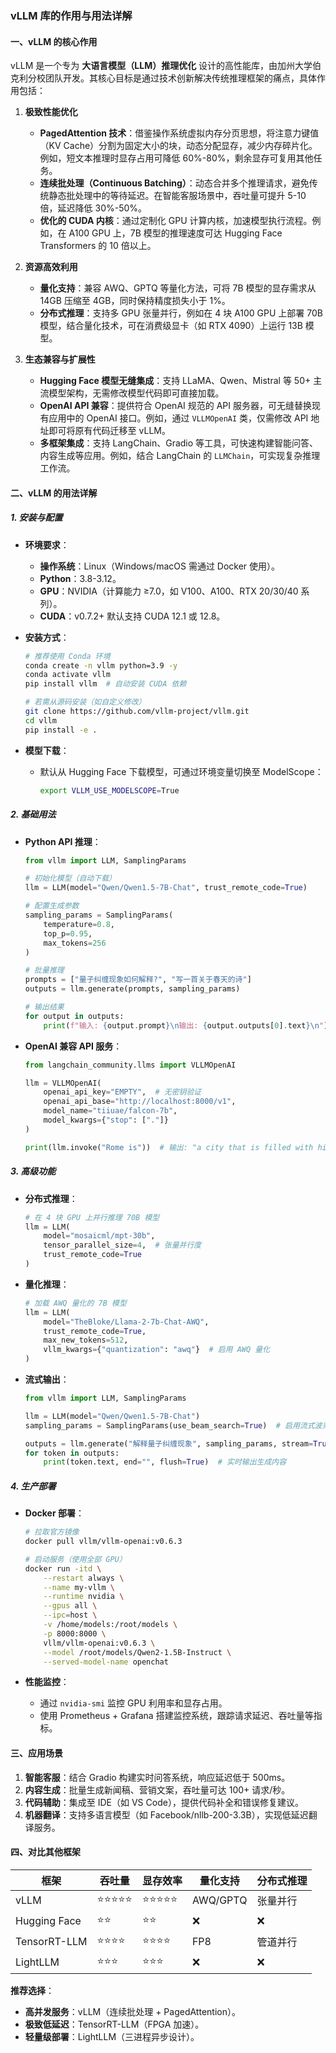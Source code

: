 ### vLLM 库的作用与用法详解

#### **一、vLLM 的核心作用**
vLLM 是一个专为 **大语言模型（LLM）推理优化** 设计的高性能库，由加州大学伯克利分校团队开发。其核心目标是通过技术创新解决传统推理框架的痛点，具体作用包括：

1. **极致性能优化**  
   - **PagedAttention 技术**：借鉴操作系统虚拟内存分页思想，将注意力键值（KV Cache）分割为固定大小的块，动态分配显存，减少内存碎片化。例如，短文本推理时显存占用可降低 60%-80%，剩余显存可复用其他任务。
   - **连续批处理（Continuous Batching）**：动态合并多个推理请求，避免传统静态批处理中的等待延迟。在智能客服场景中，吞吐量可提升 5-10 倍，延迟降低 30%-50%。
   - **优化的 CUDA 内核**：通过定制化 GPU 计算内核，加速模型执行流程。例如，在 A100 GPU 上，7B 模型的推理速度可达 Hugging Face Transformers 的 10 倍以上。

2. **资源高效利用**  
   - **量化支持**：兼容 AWQ、GPTQ 等量化方法，可将 7B 模型的显存需求从 14GB 压缩至 4GB，同时保持精度损失小于 1%。
   - **分布式推理**：支持多 GPU 张量并行，例如在 4 块 A100 GPU 上部署 70B 模型，结合量化技术，可在消费级显卡（如 RTX 4090）上运行 13B 模型。

3. **生态兼容与扩展性**  
   - **Hugging Face 模型无缝集成**：支持 LLaMA、Qwen、Mistral 等 50+ 主流模型架构，无需修改模型代码即可直接加载。
   - **OpenAI API 兼容**：提供符合 OpenAI 规范的 API 服务器，可无缝替换现有应用中的 OpenAI 接口。例如，通过 `VLLMOpenAI` 类，仅需修改 API 地址即可将原有代码迁移至 vLLM。
   - **多框架集成**：支持 LangChain、Gradio 等工具，可快速构建智能问答、内容生成等应用。例如，结合 LangChain 的 `LLMChain`，可实现复杂推理工作流。

#### **二、vLLM 的用法详解**

##### **1. 安装与配置**
- **环境要求**：
  - **操作系统**：Linux（Windows/macOS 需通过 Docker 使用）。
  - **Python**：3.8-3.12。
  - **GPU**：NVIDIA（计算能力 ≥7.0，如 V100、A100、RTX 20/30/40 系列）。
  - **CUDA**：v0.7.2+ 默认支持 CUDA 12.1 或 12.8。

- **安装方式**：
  ```bash
  # 推荐使用 Conda 环境
  conda create -n vllm python=3.9 -y
  conda activate vllm
  pip install vllm  # 自动安装 CUDA 依赖

  # 若需从源码安装（如自定义修改）
  git clone https://github.com/vllm-project/vllm.git
  cd vllm
  pip install -e .
  ```

- **模型下载**：
  - 默认从 Hugging Face 下载模型，可通过环境变量切换至 ModelScope：
    ```bash
    export VLLM_USE_MODELSCOPE=True
    ```

##### **2. 基础用法**
- **Python API 推理**：
  ```python
  from vllm import LLM, SamplingParams

  # 初始化模型（自动下载）
  llm = LLM(model="Qwen/Qwen1.5-7B-Chat", trust_remote_code=True)

  # 配置生成参数
  sampling_params = SamplingParams(
      temperature=0.8,
      top_p=0.95,
      max_tokens=256
  )

  # 批量推理
  prompts = ["量子纠缠现象如何解释?", "写一首关于春天的诗"]
  outputs = llm.generate(prompts, sampling_params)

  # 输出结果
  for output in outputs:
      print(f"输入: {output.prompt}\n输出: {output.outputs[0].text}\n")
  ```

- **OpenAI 兼容 API 服务**：
  ```python
  from langchain_community.llms import VLLMOpenAI

  llm = VLLMOpenAI(
      openai_api_key="EMPTY",  # 无密钥验证
      openai_api_base="http://localhost:8000/v1",
      model_name="tiiuae/falcon-7b",
      model_kwargs={"stop": ["."]}
  )

  print(llm.invoke("Rome is"))  # 输出: "a city that is filled with history..."
  ```

##### **3. 高级功能**
- **分布式推理**：
  ```python
  # 在 4 块 GPU 上并行推理 70B 模型
  llm = LLM(
      model="mosaicml/mpt-30b",
      tensor_parallel_size=4,  # 张量并行度
      trust_remote_code=True
  )
  ```

- **量化推理**：
  ```python
  # 加载 AWQ 量化的 7B 模型
  llm = LLM(
      model="TheBloke/Llama-2-7b-Chat-AWQ",
      trust_remote_code=True,
      max_new_tokens=512,
      vllm_kwargs={"quantization": "awq"}  # 启用 AWQ 量化
  )
  ```

- **流式输出**：
  ```python
  from vllm import LLM, SamplingParams

  llm = LLM(model="Qwen/Qwen1.5-7B-Chat")
  sampling_params = SamplingParams(use_beam_search=True)  # 启用流式波束搜索

  outputs = llm.generate("解释量子纠缠现象", sampling_params, stream=True)
  for token in outputs:
      print(token.text, end="", flush=True)  # 实时输出生成内容
  ```

##### **4. 生产部署**
- **Docker 部署**：
  ```bash
  # 拉取官方镜像
  docker pull vllm/vllm-openai:v0.6.3

  # 启动服务（使用全部 GPU）
  docker run -itd \
      --restart always \
      --name my-vllm \
      --runtime nvidia \
      --gpus all \
      --ipc=host \
      -v /home/models:/root/models \
      -p 8000:8000 \
      vllm/vllm-openai:v0.6.3 \
      --model /root/models/Qwen2-1.5B-Instruct \
      --served-model-name openchat
  ```

- **性能监控**：
  - 通过 `nvidia-smi` 监控 GPU 利用率和显存占用。
  - 使用 Prometheus + Grafana 搭建监控系统，跟踪请求延迟、吞吐量等指标。

#### **三、应用场景**
1. **智能客服**：结合 Gradio 构建实时问答系统，响应延迟低于 500ms。
2. **内容生成**：批量生成新闻稿、营销文案，吞吐量可达 100+ 请求/秒。
3. **代码辅助**：集成至 IDE（如 VS Code），提供代码补全和错误修复建议。
4. **机器翻译**：支持多语言模型（如 Facebook/nllb-200-3.3B），实现低延迟翻译服务。

#### **四、对比其他框架**
| 框架         | 吞吐量 | 显存效率 | 量化支持 | 分布式推理 |
|--------------|--------|----------|----------|------------|
| vLLM         | ⭐⭐⭐⭐⭐ | ⭐⭐⭐⭐⭐ | AWQ/GPTQ | 张量并行   |
| Hugging Face | ⭐⭐     | ⭐⭐       | ❌       | ❌         |
| TensorRT-LLM | ⭐⭐⭐⭐  | ⭐⭐⭐⭐    | FP8      | 管道并行   |
| LightLLM     | ⭐⭐⭐    | ⭐⭐⭐     | ❌       | ❌         |

**推荐选择**：  
- **高并发服务**：vLLM（连续批处理 + PagedAttention）。  
- **极致低延迟**：TensorRT-LLM（FPGA 加速）。  
- **轻量级部署**：LightLLM（三进程异步设计）。
